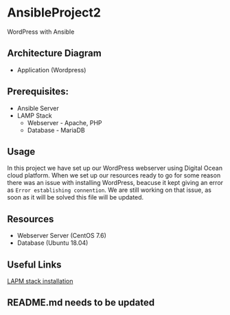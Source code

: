 # AnsibleProject2
WordPress with Ansible

## Architecture Diagram
   - Application (Wordpress)

 ## Prerequisites:
   - Ansible Server
   - LAMP Stack
     - Webserver - Apache, PHP 
     - Database - MariaDB

## Usage

In this project we have set up our WordPress webserver using Digital Ocean cloud platform. When we set up our resources ready to go for some reason there was an issue with installing WordPress, beacuse it kept giving an error as ```Error establishing connention```. We are still working on that issue, as soon as it will be solved this file will be updated.

## Resources
  - Webserver Server (CentOS 7.6)
  - Database (Ubuntu 18.04)

## Useful Links

[LAPM stack installation](https://github.com/nazy67/AnsibleProject2/tree/main/LAMP)

## README.md needs to be updated
